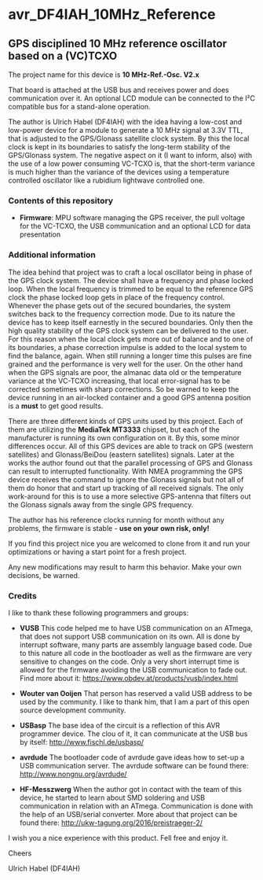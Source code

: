 # avr_DF4IAH_10MHz_Reference

## GPS disciplined 10 MHz reference oscillator based on a (VC)TCXO
The project name for this device is __10 MHz-Ref.-Osc. V2.x__

That board is attached at the USB bus and receives power and does communication over it.
An optional LCD module can be connected to the I²C compatible bus for a stand-alone operation.

The author is Ulrich Habel (DF4IAH) with the idea having a low-cost and low-power device for a module to generate a 10 MHz signal at 3.3V TTL, that is adjusted to the GPS/Glonass satellite clock system. By this the local clock is kept in its boundaries to satisfy the long-term stability of the GPS/Glonass system. The negative aspect on it (I want to inform, also) with the use of a low power consuming VC-TCXO is, that the short-term variance is much higher than the variance of the devices using a temperature controlled oscillator like a rubidium lightwave controlled one.

### Contents of this repository
- __Firmware__: MPU software managing the GPS receiver, the pull voltage for the VC-TCXO, the USB communication and an optional LCD for data presentation

### Additional information
The idea behind that project was to craft a local oscillator being in phase of the GPS clock system.
The device shall have a frequency and phase locked loop.
When the local frequency is trimmed to be equal to the reference GPS clock the phase locked loop gets in place of the frequency control.
Whenever the phase gets out of the secured boundaries, the system switches back to the frequency correction mode.
Due to its nature the device has to keep itself earnestly in the secured boundaries.
Only then the high quality stability of the GPS clock system can be delivered to the user.
For this reason when the local clock gets more out of balance and to one of its boundaries, a phase correction impulse is added to the local system to find the balance, again.
When still running a longer time this pulses are fine grained and the performance is very well for the user.
On the other hand when the GPS signals are poor, the almanac data old or the temperature variance at the VC-TCXO increasing, that local error-signal has to be corrected sometimes with sharp corrections.
So be warned to keep the device running in an air-locked container and a good GPS antenna position is a __must__ to get good results.

There are three different kinds of GPS units used by this project.
Each of them are utilizing the __MediaTek MT3333__ chipset, but each of the manufacturer is running its own configuration on it.
By this, some minor differences occur.
All of this GPS devices are able to track on GPS (western satellites) and Glonass/BeiDou (eastern satellites) signals.
Later at the works the author found out that the parallel processing of GPS and Glonass can result to interrupted functionality.
With NMEA programming the GPS device receives the command to ignore the Glonass signals but not all of them do honor that and start up tracking of all received signals.
The only work-around for this is to use a more selective GPS-antenna that filters out the Glonass signals away from the single GPS frequency.

The author has his reference clocks running for month without any problems, the firmware is stable - __use on your own risk, only!__

If you find this project nice you are welcomed to clone from it and run your optimizations or having a start point for a fresh project.

Any new modifications may result to harm this behavior.
Make your own decisions, be warned.

### Credits
I like to thank these following programmers and groups:

- __VUSB__ This code helped me to have USB communication on an ATmega, that does not support USB communication on its own.
All is done by interrupt software, many parts are assembly language based code.
Due to this nature all code in the bootloader as well as the firmware are very sensitive to changes on the code.
Only a very short interrupt time is allowed for the firmware avoiding the USB communication to fade out.
Find more about it: https://www.obdev.at/products/vusb/index.html

- __Wouter van Ooijen__ That person has reserved a valid USB address to be used by the community.
I like to thank him, that I am a part of this open source development community.

- __USBasp__ The base idea of the circuit is a reflection of this AVR programmer device.
The clou of it, it can communicate at the USB bus by itself: http://www.fischl.de/usbasp/

- __avrdude__ The bootloader code of avrdude gave ideas how to set-up a USB communication server.
The avrdude software can be found there: http://www.nongnu.org/avrdude/

- __HF-Messzwerg__ When the author got in contact with the team of this device, he started to learn about SMD soldering and USB communication in relation with an ATmega.
Communication is done with the help of an USB/serial converter.
More about that project can be found there: http://ukw-tagung.org/2016/preistraeger-2/

I wish you a nice experience with this product.
Fell free and enjoy it.

Cheers

Ulrich Habel  (DF4IAH)
